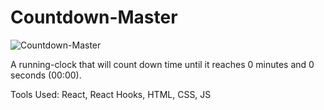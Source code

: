 # Countdown-Master
![Countdown-Master](https://github.com/panpan1723/Countdown-Master/assets/92981512/d1a7b535-44dd-4293-a396-60f78a818c85)


A running-clock that will count down time until it reaches 0 minutes and 0 seconds (00:00).

Tools Used: React, React Hooks, HTML, CSS, JS
